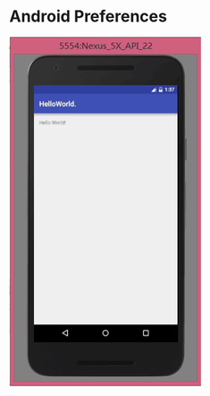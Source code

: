 # Android Preferences

![](https://github.com/ZL040/Preferences/blob/master/MWU%5B%5D%40%24L%60TP4A3SO%400ZX%40AQ.png)
